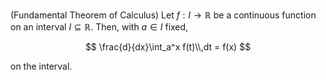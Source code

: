 (Fundamental Theorem of Calculus) Let $f:I \to \mathbb{R}$ be a
continuous function on an interval $I \subseteq \mathbb{R}$. Then, 
with $a \in I$ fixed,

$$
\frac{d}{dx}\int_a^x f(t)\\,dt = f(x)
$$

on the interval.
